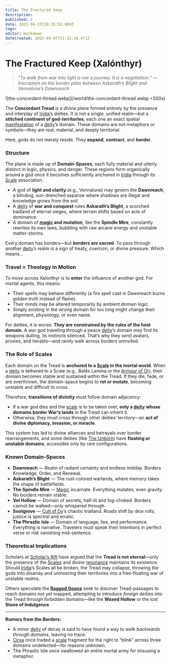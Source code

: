 ```yaml
---
title: The Fractured Keep
description: 
published: 1
date: 2025-04-15T20:35:52.884Z
tags: 
editor: markdown
dateCreated: 2025-04-07T21:52:26.471Z
---
```


# The Fractured Keep (Xalónthyr)

> *“To walk from war into light is not a journey. It is a negotiation.” — Inscription on the border pillar between Askarath’s Blight and Vennalune’s Dawnreach*

![the-concordant-thread.webp](/world/the-concordant-thread.webp =500x)

The **Concordant Tread** is a divine plane formed entirely by the presence and interplay of [Iridia](/geography/cosmology/iridia.md)’s deities. It is not a single, unified realm—but a **stitched continent of god-territories**, each one an exact spatial [manifestation](/structure/chronological/event/manifestation.md) of a [deity](/structure/mechanic/deity.md)’s domain. These domains are not metaphors or symbols—they are *real*, material, and deeply territorial.

Here, gods do not merely reside. They **expand**, **contract**, and **border**.

### Structure

The plane is made up of **Domain-Spaces**, each fully material and utterly distinct in logic, physics, and danger. These regions form organically around a god once it becomes sufficiently anchored in [Iridia](/geography/cosmology/iridia.md) through its [Scale](/geography/landmark/scale.md) association.

- A god of **light and clarity** (e.g., Vennalune) may govern the **Dawnreach**, a blinding, sun-drenched expanse where shadows are illegal and knowledge grows from the soil.
- A [deity](/structure/mechanic/deity.md) of **war and conquest** rules **Askarath’s Blight**, a scorched badland of eternal sieges, where terrain shifts based on acts of dominance.
- A domain of **[magic](/structure/mechanic/magic.md) and mutation**, like the **Spindle Mire**, constantly rewrites its own laws, bubbling with raw arcane energy and unstable matter-storms.

Every domain has borders—but **borders are sacred**. To pass through another [deity](/structure/mechanic/deity.md)’s realm is a sign of treaty, coercion, or divine pressure. Which means…

### Travel = Theology in Motion

To move across Xalónthyr is to **enter** the influence of another god. For mortal agents, this means:

- Their spells may behave differently (a fire spell cast in Dawnreach burns golden truth instead of flame).
- Their minds may be altered temporarily by ambient domain logic.
- Simply existing in the wrong domain for too long might change their alignment, physiology, or even name.

For deities, it is worse: **They are constrained by the rules of the host domain**. A war god traveling through a peace [deity](/structure/mechanic/deity.md)’s domain may find its weapons dulling, its instincts silenced. That’s why they send avatars, proxies, and heralds—and rarely walk across borders uninvited.

### The Role of Scales

Each domain on the Tread is **anchored to a [Scale](/geography/landmark/scale.md) in the mortal world**. When a [deity](/structure/mechanic/deity.md) is tethered to a Scale (e.g., Batès Lamina or the [Armour of Or](/geography/landmark/scale/armour-of-or.md)), their domain becomes stable and sustained within the Tread. If they die, fade, or are overthrown, the domain-space begins to **rot or mutate**, becoming unstable and difficult to cross.

Therefore, **transitions of divinity** must follow domain adjacency:

- If a war god dies and the [scale](/geography/landmark/scale.md) is to be taken over, **only a [deity](/structure/mechanic/deity.md) whose domains border War’s lands** in the Tread can inherit it.
- Otherwise, they must cross through other deities’ territory—an **act of divine diplomacy, invasion, or miracle**.

This system has led to divine alliances and betrayals over border rearrangements, and some deities (like [The Unborn](/being/deity/the-unborn.md)) have **floating or unstable domains**, accessible only by rare configurations.

### Known Domain-Spaces

- **Dawnreach** — Realm of radiant certainty and endless midday. Borders Knowledge, Order, and Renewal.
- **Askarath’s Blight** — The rust-colored warlands, where memory takes the shape of battlefields.
- **The Spindle Mire** — [Magic](/structure/mechanic/magic.md) incarnate. Everything mutates, even gravity. No borders remain stable.
- **Vel Hollow** — Domain of secrets, half-lit and fog-choked. Borders cannot be walked—only whispered through.
- **Sootgrove** — [Cult of Dy](/structure/society/factions/cult-of-dy.md)’s chaotic trialland. Roads shift by dice rolls; justice is spectral and erratic.
- **The Phrastic Isle** — Domain of language, lies, and performance. Everything is narrative. Travelers must speak their intentions in perfect verse or risk vanishing mid-sentence.

### Theoretical Implications

Scholars at [Scholar’s Rift](/geography/settlement/enclave/scholars-rift/scholars-rift.md) have argued that the **Tread is not eternal**—only the presence of the [Scales](/geography/landmark/scale.md) and divine [resonance](/structure/mechanic/resonance.md) maintains its existence. Should [Iridia](/geography/cosmology/iridia.md)’s Scales all be broken, the Tread may collapse, throwing the gods into disarray and unmooring their territories into a free-floating war of unstable realms.

Others speculate the **[Ragged Goons](/structure/society/factions/ragged-goons.md)** seek to discover Tread-passages to reach domains not yet mapped, attempting to introduce *foreign deities* into the Tread through forbidden domains—like the **Waxed Hollow** or the lost **Stone of Indulgence**.

---

**Rumors from the Borders:**

- A minor [deity](/structure/mechanic/deity.md) of decay is said to have found a way to *walk backwards through domains*, leaving no trace.
- [Cirxa](/being/character/cirxa.md) once traded a [scale](/geography/landmark/scale.md) fragment for the right to “blink” across three domains undetected—for reasons unknown.
- The Phrastic Isle once swallowed an entire mortal army for misusing a metaphor.

